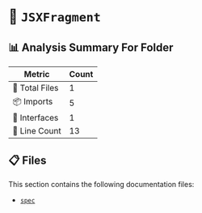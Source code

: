 # 📁 `JSXFragment`

## 📊 Analysis Summary For Folder

| Metric | Count |
|--------|-------|
| 📁 Total Files | 1 |
| 📦 Imports | 5 |
| 📐 Interfaces | 1 |
| 🔢 Line Count | 13 |


## 📋 Files

This section contains the following documentation files:

- [`spec`](./spec.md)